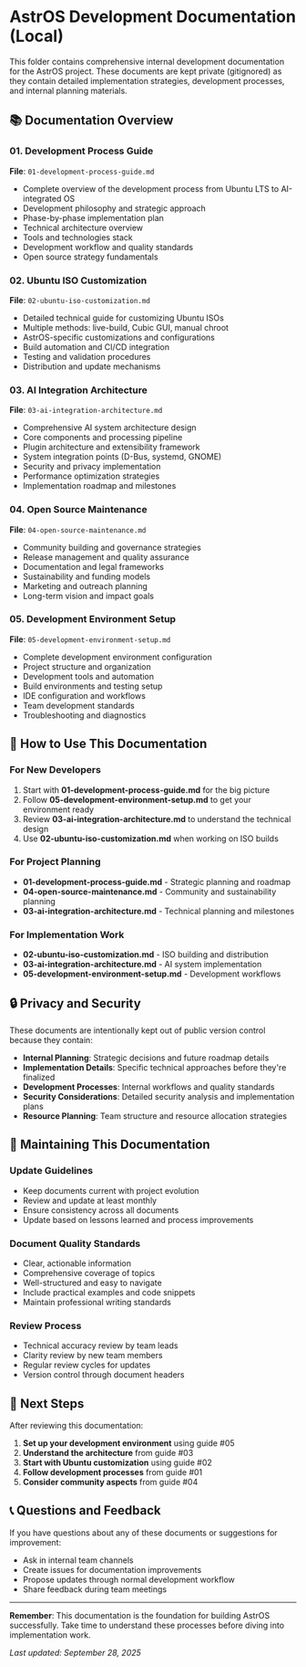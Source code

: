 # AstrOS Development Documentation (Local)

This folder contains comprehensive internal development documentation for the AstrOS project. These documents are kept private (gitignored) as they contain detailed implementation strategies, development processes, and internal planning materials.

## 📚 Documentation Overview

### 01. Development Process Guide
**File**: `01-development-process-guide.md`
- Complete overview of the development process from Ubuntu LTS to AI-integrated OS
- Development philosophy and strategic approach
- Phase-by-phase implementation plan
- Technical architecture overview
- Tools and technologies stack
- Development workflow and quality standards
- Open source strategy fundamentals

### 02. Ubuntu ISO Customization
**File**: `02-ubuntu-iso-customization.md`
- Detailed technical guide for customizing Ubuntu ISOs
- Multiple methods: live-build, Cubic GUI, manual chroot
- AstrOS-specific customizations and configurations
- Build automation and CI/CD integration  
- Testing and validation procedures
- Distribution and update mechanisms

### 03. AI Integration Architecture  
**File**: `03-ai-integration-architecture.md`
- Comprehensive AI system architecture design
- Core components and processing pipeline
- Plugin architecture and extensibility framework
- System integration points (D-Bus, systemd, GNOME)
- Security and privacy implementation
- Performance optimization strategies
- Implementation roadmap and milestones

### 04. Open Source Maintenance
**File**: `04-open-source-maintenance.md`
- Community building and governance strategies
- Release management and quality assurance
- Documentation and legal frameworks
- Sustainability and funding models
- Marketing and outreach planning
- Long-term vision and impact goals

### 05. Development Environment Setup
**File**: `05-development-environment-setup.md`
- Complete development environment configuration
- Project structure and organization
- Development tools and automation
- Build environments and testing setup
- IDE configuration and workflows
- Team development standards
- Troubleshooting and diagnostics

## 🎯 How to Use This Documentation

### For New Developers
1. Start with **01-development-process-guide.md** for the big picture
2. Follow **05-development-environment-setup.md** to get your environment ready
3. Review **03-ai-integration-architecture.md** to understand the technical design
4. Use **02-ubuntu-iso-customization.md** when working on ISO builds

### For Project Planning
- **01-development-process-guide.md** - Strategic planning and roadmap
- **04-open-source-maintenance.md** - Community and sustainability planning
- **03-ai-integration-architecture.md** - Technical planning and milestones

### For Implementation Work
- **02-ubuntu-iso-customization.md** - ISO building and distribution
- **03-ai-integration-architecture.md** - AI system implementation
- **05-development-environment-setup.md** - Development workflows

## 🔒 Privacy and Security

These documents are intentionally kept out of public version control because they contain:

- **Internal Planning**: Strategic decisions and future roadmap details
- **Implementation Details**: Specific technical approaches before they're finalized
- **Development Processes**: Internal workflows and quality standards
- **Security Considerations**: Detailed security analysis and implementation plans
- **Resource Planning**: Team structure and resource allocation strategies

## 📝 Maintaining This Documentation

### Update Guidelines
- Keep documents current with project evolution
- Review and update at least monthly
- Ensure consistency across all documents
- Update based on lessons learned and process improvements

### Document Quality Standards
- Clear, actionable information
- Comprehensive coverage of topics
- Well-structured and easy to navigate
- Include practical examples and code snippets
- Maintain professional writing standards

### Review Process
- Technical accuracy review by team leads
- Clarity review by new team members
- Regular review cycles for updates
- Version control through document headers

## 🚀 Next Steps

After reviewing this documentation:

1. **Set up your development environment** using guide #05
2. **Understand the architecture** from guide #03  
3. **Start with Ubuntu customization** using guide #02
4. **Follow development processes** from guide #01
5. **Consider community aspects** from guide #04

## 📞 Questions and Feedback

If you have questions about any of these documents or suggestions for improvement:

- Ask in internal team channels
- Create issues for documentation improvements
- Propose updates through normal development workflow
- Share feedback during team meetings

---

**Remember**: This documentation is the foundation for building AstrOS successfully. Take time to understand these processes before diving into implementation work.

*Last updated: September 28, 2025*